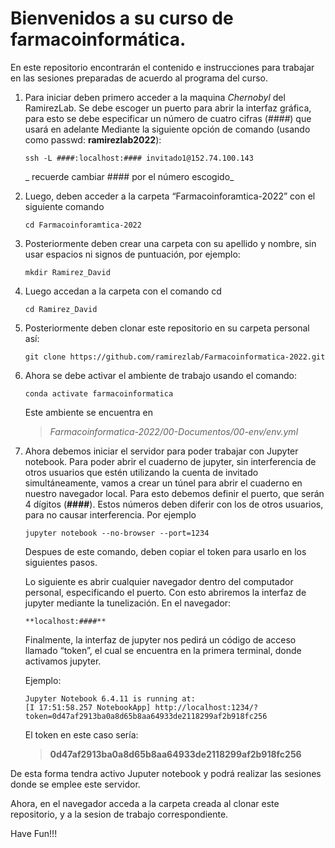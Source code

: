 # Bienvenidos a su curso de farmacoinformática.

En este repositorio encontrarán el contenido e instrucciones para trabajar en las sesiones preparadas de acuerdo al programa del curso.

1. Para iniciar deben primero acceder a la maquina *Chernobyl* del RamirezLab.
   Se debe escoger un puerto para abrir la interfaz gráfica, para esto se debe especificar un número de cuatro cifras (_####_) que usará en adelante
   Mediante la siguiente opción de comando (usando como passwd: **ramirezlab2022**):
   
   ```console
   ssh -L ####:localhost:#### invitado1@152.74.100.143
   ```
   _ recuerde cambiar #### por el número escogido_

2. Luego, deben acceder a la carpeta “Farmacoinforamtica-2022” con el siguiente comando
   
   ```console
   cd Farmacoinforamtica-2022
   ```

3. Posteriormente deben crear una carpeta con su apellido y nombre, sin usar espacios ni signos de puntuación, por ejemplo:
   
   ```console
   mkdir Ramirez_David
   ```

4. Luego accedan a la carpeta con el comando cd
   
   ```console
   cd Ramirez_David
   ```

5. Posteriormente deben clonar este repositorio en su carpeta personal así:
   
   ```console
   git clone https://github.com/ramirezlab/Farmacoinformatica-2022.git
   ```
6. Ahora se debe activar el ambiente de trabajo usando el comando:
   
   ```console
   conda activate farmacoinformatica
   ```
   
   Este ambiente se encuentra en
   
   > *Farmacoinformatica-2022/00-Documentos/00-env/env.yml*
   
7. Ahora debemos iniciar el servidor para poder trabajar con Jupyter notebook. Para poder abrir el cuaderno de jupyter, sin interferencia de otros usuarios que estén utilizando la cuenta de invitado simultáneamente, vamos a crear un túnel para abrir el cuaderno en nuestro navegador local. Para esto debemos definir el puerto, que serán 4 dígitos (**####**). Estos números deben diferir con los de otros usuarios, para no causar interferencia. Por ejemplo
   
   ```console
   jupyter notebook --no-browser --port=1234
   ```
   
   Despues de este comando, deben copiar el token para usarlo en los siguientes pasos.
    
   Lo siguiente es abrir cualquier navegador dentro del computador personal, especificando el puerto. Con esto abriremos la interfaz de jupyter mediante la tunelización. En el navegador:
   ```console
   **localhost:####**
   ```
   
   Finalmente, la interfaz de jupyter nos pedirá un código de acceso llamado “token”, el cual se encuentra en la primera terminal, donde activamos jupyter.
   
   Ejemplo:
   
   ```console
   Jupyter Notebook 6.4.11 is running at: 
   [I 17:51:58.257 NotebookApp] http://localhost:1234/?token=0d47af2913ba0a8d65b8aa64933de2118299af2b918fc256
   ```
   
   El token en este caso sería:
   
   > **0d47af2913ba0a8d65b8aa64933de2118299af2b918fc256**

De esta forma tendra activo Juputer notebook y podrá realizar las sesiones donde se emplee este servidor.

Ahora, en el navegador acceda a la carpeta creada al clonar este repositorio, y a la sesion de trabajo correspondiente.

Have Fun!!!

